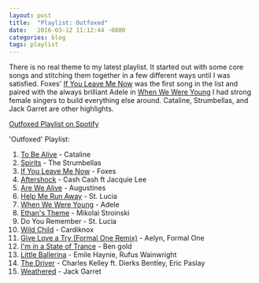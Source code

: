 ```yaml
---
layout: post
title:  "Playlist: Outfoxed"
date:   2016-03-12 11:12:44 -0800
categories: blog
tags: playlist
---
```


There is no real theme to my latest playlist. It started out with some core songs and stitching them together in a few different ways until I was satisfied. 
Foxes' [If You Leave Me Now](https://www.youtube.com/watch?v=yO0CBzZopaY) was the first song in the list and paired with the always brilliant Adele in [When We Were Young](https://youtu.be/DDWKuo3gXMQ?t=42) I had strong female singers to build everything else around. 
Cataline, Strumbellas, and Jack Garret are other highlights.

[Outfoxed Playlist on Spotify](https://open.spotify.com/user/chrisopeterson/playlist/0HYOsFiN4C32vmkdHaP25s)

'Outfoxed' Playlist:

1. [To Be Alive](https://soundcloud.com/catalinemusic/01-to-be-alive) - Cataline
2. [Spirits](https://www.youtube.com/watch?v=F9kXstb9FF4) - The Strumbellas
3. [If You Leave Me Now](https://www.youtube.com/watch?v=yO0CBzZopaY) - Foxes
4. [Aftershock](https://www.youtube.com/watch?v=JIZJtgZUjT4) - Cash Cash ft Jacquie Lee
5. [Are We Alive](https://www.youtube.com/watch?v=Oi4Mjh_nVOY&feature=youtu.be&t=58) - Augustines
6. [Help Me Run Away](https://www.youtube.com/watch?v=5jhk9Rhd53o) - St. Lucia
7. [When We Were Young](https://youtu.be/DDWKuo3gXMQ?t=42) - Adele
8. [Ethan's Theme](https://soundcloud.com/mikolai-stroinski/ethans-theme) - Mikolai Stroinski
9. Do You Remember - St. Lucia
10. [Wild Child](https://soundcloud.com/cardiknox/wild-child-1) - Cardiknox
11. [Give Love a Try (Formal One Remix)](https://soundcloud.com/siradrianmusic/aelyn-give-love-a-try-formal) - Aelyn, Formal One
12. [I'm in a State of Trance](https://www.youtube.com/watch?v=vzlLiFB7HyE) - Ben gold
13. [Little Ballerina](https://www.youtube.com/watch?v=ikHlWhwWD0s) - Emile Haynie, Rufus Wainwright
14. [The Driver](https://www.youtube.com/watch?v=Fy15IulKtjw) - Charles Kelley ft. Dierks Bentley, Eric Paslay
15. [Weathered](https://www.youtube.com/watch?v=H6bjwDFk8mo) - Jack Garret